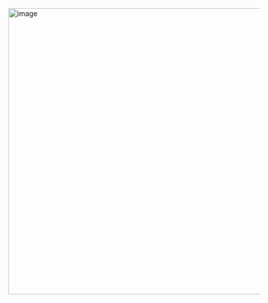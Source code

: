 <img width="573" alt="image" src="https://user-images.githubusercontent.com/37501487/205148304-7ca5dbd1-650b-418e-aa83-6c5fc822e638.png">
